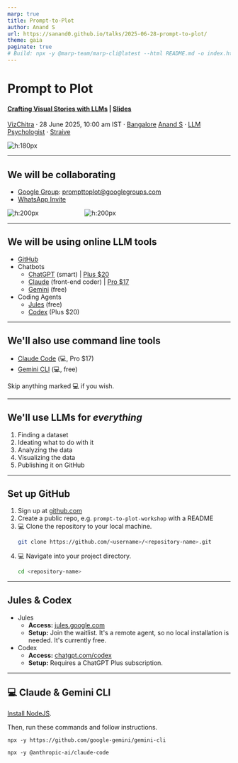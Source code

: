 ```yaml
---
marp: true
title: Prompt-to-Plot
author: Anand S
url: https://sanand0.github.io/talks/2025-06-28-prompt-to-plot/
theme: gaia
paginate: true
# Build: npx -y @marp-team/marp-cli@latest --html README.md -o index.html
---
```


<style>
  blockquote {
    font-style: italic;
  }

  section {
    background-image: url('https://api.qrserver.com/v1/create-qr-code/?size=150x150&data=https://sanand0.github.io/talks/2025-06-28-prompt-to-plot/');
    background-repeat: no-repeat;
    background-position: top 20px right 20px;
    background-size: 80px auto;
  }

  img + img {
    margin-left: 100px;
  }
</style>

# Prompt to Plot

#### [Crafting Visual Stories with LLMs](https://hasgeek.com/VizChitra/prompt-to-plot/) | [Slides](https://sanand0.github.io/talks/2025-06-28-prompt-to-plot/)

[VizChitra](https://vizchitra.com/) · 28 June 2025, 10:00 am IST · [Bangalore](https://maps.app.goo.gl/VsnBZmVpA6Sxmyje7)
[Anand S](https://s-anand.net/) · [LLM Psychologist](https://www.linkedin.com/in/sanand0/) · [Straive](https://straive.com/)

![h:180px](https://api.qrserver.com/v1/create-qr-code/?size=150x150&data=https://sanand0.github.io/talks/2025-06-28-prompt-to-plot/)

---

## We will be collaborating

- [Google Group](https://groups.google.com/g/prompttoplot): prompttoplot@googlegroups.com
- [WhatsApp Invite](https://chat.whatsapp.com/IouFXUflmjPDPlQrjzdzgY)

![h:200px](https://api.qrserver.com/v1/create-qr-code/?size=200x200&data=https://groups.google.com/g/prompttoplot) ![h:200px](https://api.qrserver.com/v1/create-qr-code/?size=200x200&data=https://chat.whatsapp.com/IouFXUflmjPDPlQrjzdzgY)

---

## We will be using online LLM tools

- [GitHub](https://github.com/)
- Chatbots
  - [ChatGPT](https://chatgpt.com/) (smart) | [Plus $20](https://openai.com/chatgpt/pricing/)
  - [Claude](https://claude.ai/) (front-end coder) | [Pro $17](https://www.anthropic.com/pricing)
  - [Gemini](https://gemini.google.com/) (free)
- Coding Agents
  - [Jules](https://jules.google/com/) (free)
  - [Codex](https://chatgpt.com/codex) (Plus $20)

---

## We'll also use command line tools

- [Claude Code](https://www.anthropic.com/claude-code) (💻, Pro $17)
- [Gemini CLI](https://github.com/google-gemini/gemini-cli) (💻, free)

Skip anything marked 💻 if you wish.

---

## We'll use LLMs for _everything_

1. Finding a dataset
2. Ideating what to do with it
3. Analyzing the data
4. Visualizing the data
5. Publishing it on GitHub

---

## Set up GitHub

1.  Sign up at [github.com](https://github.com)
2.  Create a public repo, e.g. `prompt-to-plot-workshop` with a README
3.  💻 Clone the repository to your local machine.
    ```bash
    git clone https://github.com/<username>/<repository-name>.git
    ```
4.  💻 Navigate into your project directory.
    ```bash
    cd <repository-name>
    ```

---

## Jules & Codex

- Jules
  - **Access:** [jules.google.com](https://jules.google.com/)
  - **Setup:** Join the waitlist. It's a remote agent, so no local installation is needed. It's currently free.
- Codex
  - **Access:** [chatgpt.com/codex](https://chatgpt.com/codex)
  - **Setup:** Requires a ChatGPT Plus subscription.

---

## 💻 Claude & Gemini CLI

[Install NodeJS](https://nodejs.org/en/download).

Then, run these commands and follow instructions.

```
npx -y https://github.com/google-gemini/gemini-cli
```

```
npx -y @anthropic-ai/claude-code
```

